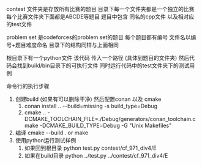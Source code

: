 contest 文件夹是存放所有比赛的题目
目录下每一个文件夹都是一个独立的比赛
每个比赛文件夹下面都是ABCDE等题目
题目中包含 同名的cpp文件 以及相对应的test文件

problem set 是codeforces的problem set的题目
每个题目都有编号
文件名以编号+题目难度命名
目录下的结构同样与上面相同

根目录下有一个python文件
该代码 传入一个路径 (具体到题目的文件夹)
然后代码会找到build/bin目录下的可执行文件
同时运行代码中的test文件夹下的测试用例

命令行的执行步骤
1. 创建build (如果有可以删除干净) 然后配置conan 以及 cmake
   1. conan install .. --build=missing -s build_type=Debug
   2. cmake .. -DCMAKE_TOOLCHAIN_FILE=./Debug/generators/conan_toolchain.cmake -DCMAKE_BUILD_TYPE=Debug -G "Unix Makefiles"
2. 编译 cmake --build . or make
3. 使用python运行测试样例 
   1. 如果回到根目录 python test.py contest/cf_971_div4/E
   2. 如果在build目录 python ../test.py ../contest/cf_971_div4/E